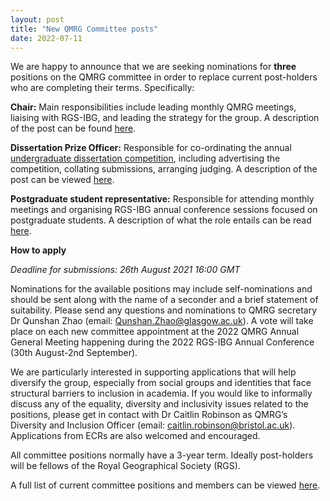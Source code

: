 ```yaml
---
layout: post
title: "New QMRG Committee posts"
date: 2022-07-11
---
```


We are happy to announce that we are seeking nominations for **three** positions on the QMRG committee in order to replace current post-holders who are completing their terms. Specifically:

**Chair:** Main responsibilities include leading monthly QMRG meetings, liaising with RGS-IBG, and leading the strategy for the group. A description of the post can be found [here](https://qmrg.github.io/blog/2022/07/11/QMRG_Chair).

**Dissertation Prize Officer:** Responsible for co-ordinating the annual [undergraduate dissertation competition](https://qmrg.github.io/dissertation_prize), including advertising the competition, collating submissions, arranging judging. A description of the post can be viewed [here](https://qmrg.github.io/blog/2022/07/11/Dissertation_Officer_post).

**Postgraduate student representative:** Responsible for attending monthly meetings and organising RGS-IBG annual conference sessions focused on postgraduate students. A description of what the role entails can be read [here](https://qmrg.github.io/blog/2022/07/11/Postgrad_rep_post).

**How to apply**

*Deadline for submissions: 26th August 2021 16:00 GMT*

Nominations for the available positions may include self-nominations and should be sent along with the name of a seconder and a brief statement of suitability. Please send any questions and nominations to QMRG secretary Dr Qunshan Zhao (email: Qunshan.Zhao@glasgow.ac.uk). A vote will take place on each new committee appointment at the 2022 QMRG Annual General Meeting happening during the 2022 RGS-IBG Annual Conference (30th August-2nd September).

We are particularly interested in supporting applications that will help diversify the group, especially from social groups and identities that face structural barriers to inclusion in academia. If you would like to informally discuss any of the equality, diversity and inclusivity issues related to the positions, please get in contact with Dr Caitlin Robinson as QMRG’s Diversity and Inclusion Officer (email: caitlin.robinson@bristol.ac.uk). Applications from ECRs are also welcomed and encouraged.

All committee positions normally have a 3-year term. Ideally post-holders will be fellows of the Royal Geographical Society (RGS).

A full list of current committee positions and members can be viewed [here](https://qmrg.github.io/committee).
